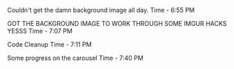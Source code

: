 Couldn't get the damn background image all day.
Time - 6:55 PM

GOT THE BACKGROUND IMAGE TO WORK THROUGH SOME IMGUR HACKS YESSS
Time - 7:07 PM

Code Cleanup
Time - 7:11 PM

Some progress on the carousel
Time - 7:40 PM
